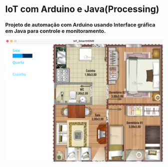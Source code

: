 # IoT com Arduino e Java(Processing)
### Projeto de automação com Arduino usando Interface gráfica em Java para controle e monitoramento. 
<img src="tela1.png"/>
